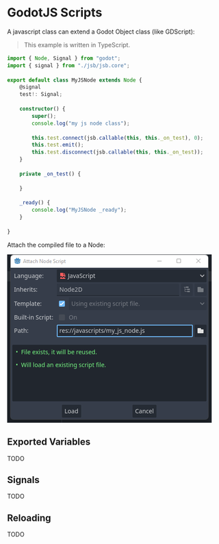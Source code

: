 
# GodotJS Scripts
A javascript class can extend a Godot Object class (like GDScript):

> This example is written in TypeScript.

```ts
import { Node, Signal } from "godot";
import { signal } from "./jsb/jsb.core";

export default class MyJSNode extends Node {
    @signal
    test!: Signal;

    constructor() {
        super();
        console.log("my js node class");

        this.test.connect(jsb.callable(this, this._on_test), 0);
        this.test.emit();
        this.test.disconnect(jsb.callable(this, this._on_test));
    }

    private _on_test() {

    }

    _ready() {
        console.log("MyJSNode _ready");
    }

}
```

Attach the compiled file to a Node:

![attach a script](./assets/attach_script.png)

## Exported Variables
TODO

## Signals
TODO

## Reloading
TODO
